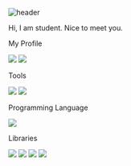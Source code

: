 <!--
**StellarResident/StellarResident** is a ✨ _special_ ✨ repository because its `README.md` (this file) appears on your GitHub profile.

Here are some ideas to get you started:

- 🔭 I’m currently working on ...
- 🌱 I’m currently learning ...
- 👯 I’m looking to collaborate on ...
- 🤔 I’m looking for help with ...
- 💬 Ask me about ...
- 📫 How to reach me: ...
- 😄 Pronouns: ...
- ⚡ Fun fact: ...
-->

![header](https://capsule-render.vercel.app/api?type=waving&color=timeGradient&height=300&section=header&text=𝓢𝓽𝓮𝓵𝓵𝓪𝓻%20𝓡𝓮𝓼𝓲𝓭𝓮𝓷𝓽&desc=𝓣𝓱𝓮%20𝓓𝓪𝓽𝓪%20𝓢𝓬𝓲𝓮𝓷𝓽𝓲𝓼𝓽%20𝓴𝓲𝓭&fontSize=70)

Hi, I am student. Nice to meet you.

My Profile

<img src="https://img.shields.io/badge/stellarresident@gmail.com-EA4335?style=flat-square&logo=Gmail&logoColor=white"/>&nbsp;<img src="https://img.shields.io/badge/@StRe990411-1DA1F2?style=flat-square&logo=Twitter&logoColor=white"/>

Tools

<img src="https://img.shields.io/badge/Visual%20Studio%20Code-007ACC?style=flat-square&logo=VisualStudioCode&logoColor=white"/>&nbsp;<img src="https://img.shields.io/badge/Git-F05032?style=flat-square&logo=Git&logoColor=white"/>

Programming Language

<img src="https://img.shields.io/badge/Python-3776AB?style=flat-square&logo=Python&logoColor=white"/>

Libraries

<img src="https://img.shields.io/badge/NumPy-013243?style=flat-square&logo=NumPy&logoColor=white"/>&nbsp;<img src="https://img.shields.io/badge/Pandas-150458?style=flat-square&logo=Pandas&logoColor=white"/>&nbsp;<img src="https://img.shields.io/badge/Tensorflow-FF6F00?style=flat-square&logo=Tensorflow&logoColor=white"/>&nbsp;<img src="https://img.shields.io/badge/Keras-D00000?style=flat-square&logo=Keras&logoColor=white"/>